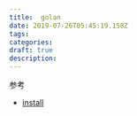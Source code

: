 ```yaml
---
title:  golan
date: 2019-07-26T05:45:19.158Z
tags: 
categories:
draft: true
description: 
---
```


参考  

- [install](https://golang.google.cn/doc/install)